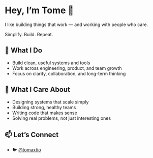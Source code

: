 # Hey, I’m Tome 👋

I like building things that work — and working with people who care.  

Simplify. Build. Repeat.

## 🔧 What I Do

- Build clean, useful systems and tools  
- Work across engineering, product, and team growth  
- Focus on clarity, collaboration, and long-term thinking

## 🧠 What I Care About

- Designing systems that scale simply  
- Building strong, healthy teams  
- Writing code that makes sense  
- Solving real problems, not just interesting ones

## 📫 Let’s Connect

- 🐦 [@tomaxtio](https://x.com/tomaxtio)
